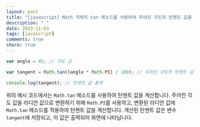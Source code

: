 ```yaml
---
layout: post
title: "[javascript] Math 객체의 tan 메소드를 사용하여 주어진 각도의 탄젠트 값을 계산하는 방법은 무엇인가요?"
description: " "
date: 2023-11-03
tags: [javascript]
comments: true
share: true
---
```


```javascript
var angle = 45; // 각도 값

var tangent = Math.tan((angle * Math.PI) / 180); // 주어진 각도의 탄젠트 값을 계산

console.log(tangent); // 탄젠트 값 출력
```

위의 예시 코드에서는 `Math.tan` 메소드를 사용하여 탄젠트 값을 계산합니다. 주어진 각도 값을 라디안 값으로 변환하기 위해 `Math.PI`를 사용하고, 변환된 라디안 값에 `Math.tan` 메소드를 적용하여 탄젠트 값을 계산합니다. 계산된 탄젠트 값은 변수 `tangent`에 저장되고, 이 값은 출력되어 화면에 나타납니다.
